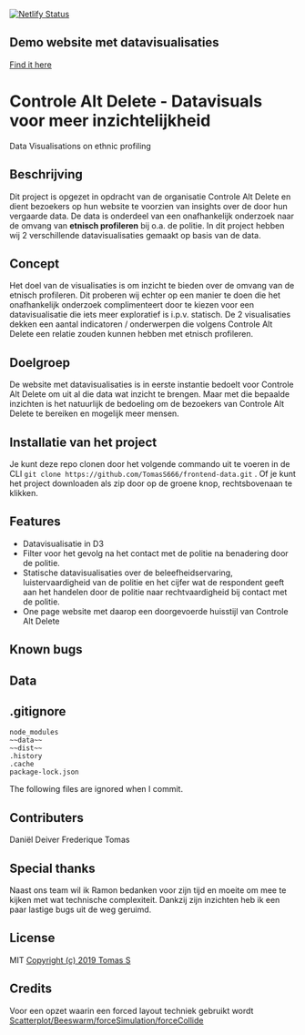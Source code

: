 [![Netlify Status](https://api.netlify.com/api/v1/badges/ae62e8a3-589d-4c6a-8397-3a5bc4c3e027/deploy-status)](https://app.netlify.com/sites/epic-mayer-5c0b28/deploys)


## Demo website met datavisualisaties
[Find it here](https://epic-mayer-5c0b28.netlify.com/)

# Controle Alt Delete - Datavisuals voor meer inzichtelijkheid
Data Visualisations on ethnic profiling

## Beschrijving
Dit project is opgezet in opdracht van de organisatie Controle Alt Delete en dient bezoekers op hun website te voorzien van insights over de door hun vergaarde data. De data is onderdeel van een onafhankelijk onderzoek naar de omvang van **etnisch profileren** bij o.a. de politie. In dit project hebben wij 2 verschillende datavisualisaties gemaakt op basis van de data.

## Concept
Het doel van de visualisaties is om inzicht te bieden over de omvang van de etnisch profileren. Dit proberen wij echter op een manier te doen die het onafhankelijk onderzoek complimenteert door te kiezen voor een datavisualisatie die iets meer exploratief is i.p.v. statisch. De 2 visualisaties dekken een aantal indicatoren / onderwerpen die volgens Controle Alt Delete een relatie zouden kunnen hebben met etnisch profileren.

## Doelgroep
De website met datavisualisaties is in eerste instantie bedoelt voor Controle Alt Delete om uit al die data wat inzicht te brengen. Maar met die bepaalde inzichten is het natuurlijk de bedoeling om de bezoekers van Controle Alt Delete te bereiken en mogelijk meer mensen.

## Installatie van het project
Je kunt deze repo clonen door het volgende commando uit te voeren in de CLI ``` git clone https://github.com/TomasS666/frontend-data.git ``` .
Of je kunt het project downloaden als zip door op de groene knop, rechtsbovenaan te klikken.

## Features
- Datavisualisatie in D3
- Filter voor het gevolg na het contact met de politie na benadering door de politie.
- Statische datavisualisaties over de beleefheidservaring, luistervaardigheid van de politie en het cijfer wat de respondent geeft aan het handelen door de politie naar rechtvaardigheid bij contact met de politie.
- One page website met daarop een doorgevoerde huisstijl van Controle Alt Delete

## Known bugs




## Data

## .gitignore
```
node_modules
~~data~~
~~dist~~
.history
.cache
package-lock.json

```
The following files are ignored when I commit.

## Contributers
Daniël
Deiver
Frederique
Tomas

## Special thanks
Naast ons team wil ik Ramon bedanken voor zijn tijd en moeite om mee te kijken met wat technische complexiteit. Dankzij zijn inzichten heb ik een paar lastige bugs uit de weg geruimd.

## License
MIT
[Copyright (c) 2019 Tomas S]()

## Credits
Voor een opzet waarin een forced layout techniek gebruikt wordt
[Scatterplot/Beeswarm/forceSimulation/forceCollide](https://bl.ocks.org/chloerulesok/e45c8bb1241c4f6051ef30623e6fe552)
